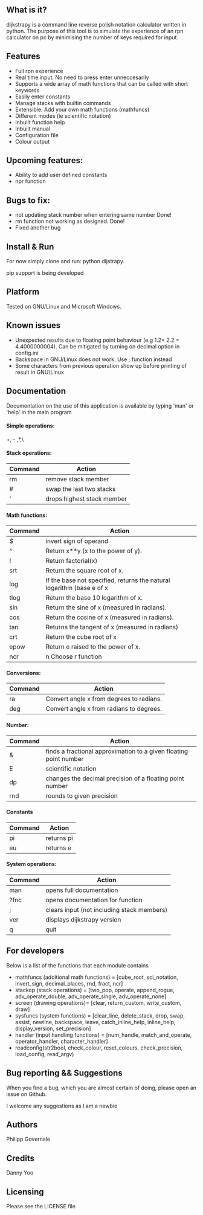 What is it?
--------------

dijkstrapy is a command line reverse polish notation calculator written in python. The purpose of this tool
is to simulate the experience of an rpn calculator on pc by minimising the number of keys required for input.

Features
-------

  - Full rpn experience
  - Real time input. No need to press enter unneccesarily
  - Supports a wide array of math functions that can be called with short keywords
  - Easily enter constants
  - Manage stacks with builtin commands
  - Extensible. Add your own math functions (mathfuncs)
  - Different modes (ie scientific notation)
  - Inbuilt function help
  - Inbuilt manual
  - Configuration file
  - Colour output

Upcoming features:
-----------------

  - Ability to add user defined constants
  - npr function

Bugs to fix:
---
  - not updating stack number when entering same number Done!
  - rm function not working as designed. Done!
  - Fixed another bug

Install & Run
-----------------

  For now simply clone and run: python dijstrapy.

  pip support is being developed

Platform
--------

Tested on GNU/Linux and Microsoft Windows.

Known issues
------------

  - Unexpected results due to floating point behaviour (e.g 1.2+ 2.2 = 4.4000000004). Can be mitigated by turning on decimal option in config.ini
  - Backspace in GNU/Linux does not work. Use ; function instead
  - Some characters from previous operation show up before printing of result in GNU\Linux

Documentation
-------------

Documentation on the use of this application is available by typing 'man' or 'help' in the main program

#### Simple operations:
+, - ,\*,\\

#### Stack operations:

| Command | Action                     |
| ------- | -------------------------- |
| rm      | remove stack member        |
| \#      | swap the last two stacks   |
| \'      | drops highest stack member |

#### Math functions:
| Command | Action                                   |
| ------- | ---------------------------------------- |
| $       | invert sign of operand                   |
| ^       | Return x\*\*y (x to the power of y).      |
| !       | Return factorial(x)                      |
| srt     | Return the square root of x.             |
| log     | If the base not specified, returns the natural logarithm (base e of x |
| tlog    | Return the base 10 logarithm of x.       |
| sin     | Return the sine of x (measured in radians). |
| cos     | Return the cosine of x (measured in radians). |
| tan     | Returns the tangent of x (measured in radians) |
| crt     | Return the cube root of x                |
| epow    | Return e raised to the power of x.       |
| ncr     | n Choose r function                      |

#### Conversions:
| Command | Action                                   |
| ------- | ---------------------------------------- |
| ra      | Convert angle x from degrees to radians. |
| deg     | Convert angle x from radians to degrees. |

#### Number:

| Command | Action                                   |
| ------- | ---------------------------------------- |
| &       | finds a fractional approximation to a given floating point number |
| E       | scientific notation                      |
| dp      | changes the decimal precision of a floating point number |
| rnd     | rounds to given precision                |

#### Constants

| Command | Action     |
| ------- | ---------- |
| pi      | returns pi |
| eu      | returns e  |

#### System operations:

| Command | Action                                   |
| ------- | ---------------------------------------- |
| man     | opens full documentation                 |
| ?fnc    | opens documentation for function         |
| ;       | clears input (not including stack members) |
| ver     | displays dijkstrapy version              |
| q       | quit                                     |

For developers
-------------

Below is a list of the functions that each module contains

- mathfuncs (additional math functions) = [cube_root, sci_notation, invert_sign, decimal_places, rnd, fract, ncr]
- stackop (stack operations) = [two_pop, operate, append_rogue, adv_operate_double, adv_operate_single, adv_operate_none]
- screen (drawing operations)= [clear, return_custom,  write_custom, draw]
- sysfuncs (system functions) = [clear_line, delete_stack, drop, swap, assist, newline, backspace, leave, catch_inline_help, inline_help, display_version, set_precision]
- handler (input handling functions) = [num_handle, match_and_operate, operator_handler, character_handler]
- readconfig(str2bool, check_colour, reset_colours, check_precision, load_config, read_argv)

Bug reporting && Suggestions
------------

When you find a bug, which you are almost certain of doing, please open an issue on Github.

I welcome any suggestions as I am a newbie

Authors
-------

Philipp Governale

Credits
-------

Danny Yoo

Licensing
---------

Please see the LICENSE file
